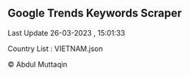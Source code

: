 

## Google Trends Keywords Scraper 
 
Last Update 26-03-2023 , 15:01:33

Country List :
VIETNAM.json



© Abdul Muttaqin 
